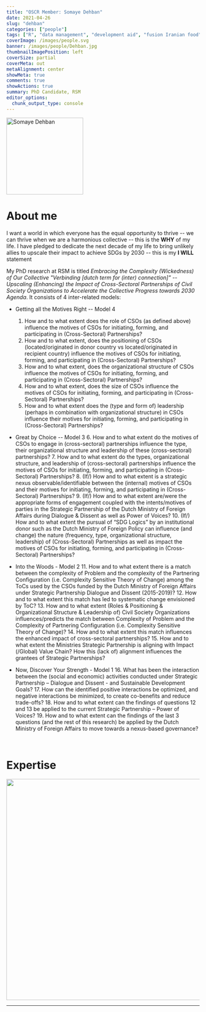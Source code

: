 ```yaml
---
title: "OSCR Member: Somaye Dehban"
date: 2021-04-26
slug: "dehban"
categories: ["people"]
tags: ["R", "data management", "development aid", "fusion Iranian food", "school-rsm"] # top 3 categories + unique + school
coverImage: /images/people.svg
banner: /images/people/Dehban.jpg
thumbnailImagePosition: left
coverSize: partial
coverMeta: out
metaAlignment: center
showMeta: true
comments: true
showActions: true
summary: PhD Candidate, RSM
editor_options: 
  chunk_output_type: console
---
```


<!-- EMAIL -->
<p>
  <a href="mailto:dehban@rsm.nl">
  <img border="0" alt="Somaye Dehban" src="/images/people/Dehban.jpg" width="200" height="200" align="center">
  </a>
</p>


<p align="center">
<!--  CV-->
  <a href="https://www.dropbox.com/s/cp1pknuazi7mhae/Somaye%20Dehban%20CV.pdf?dl=0" class="fa-solid fa-file" style="color:#000000;">
  </a> 

<!-- TWITTER   -->
  <a href="https://twitter.com/SomayeDehban" class="fa-brands fa-x-twitter" style="color:#000000;">
  </a>   


<!-- GOOGLE SCHOLAR
  <a href="" class="fa-brands fa-google-scholar" style="color:#000000;">
  </a>
  -->
  
<!-- RESEARCHGATE 
  <a href="" class="fa-brands fa-researchgate" style="color:#000000;">
  </a>
   --> 
  
<!-- LINKEDIN -->
  <a href="https://www.linkedin.com/in/somayedehban/" class="fa-brands fa-linkedin" style="color:#000000;">
  </a> 
  
  <!-- ORCID   
  <a href="" class="fa-brands fa-orcid" style="color:#000000;">
  </a>  -->

<!-- PERSONAL WEBSITE 
  <a href="" class="fa-solid fa-link" style="color:#000000;">
  </a> -->

<!-- GITHUB 
  <a href="" class="fa-brands fa-github" style="color:#000000;"> 
  </a> -->
</p>






# About me

I want a world in which everyone has the equal opportunity to thrive -- we can thrive when we are a harmonious collective -- this is the **WHY** of my life. 
I have pledged to dedicate the next decade of my life to bring unlikely allies to upscale their impact to achieve SDGs by 2030 -- this is my **I WILL** statement 

My PhD research at RSM is titled *Embracing the Complexity (Wickedness) of Our Collective "Verbinding [dutch term for (inter) connection]" -- Upscaling (Enhancing) the Impact of Cross-Sectoral Partnerships of Civil Society Organizations to Accelerate the Collective Progress towards 2030 Agenda*. It consists of 4 inter-related models:

* Getting all the Motives Right -- Model 4
  1. How and to what extent does the role of CSOs (as defined above) influence the motives of CSOs for initiating, forming, and participating in (Cross-Sectoral) Partnerships?
  2. How and to what extent, does the positioning of CSOs (located/originated in donor country vs located/originated in recipient country) influence the motives of CSOs for initiating, forming, and participating in (Cross-Sectoral) Partnerships?
  3. How and to what extent, does the organizational structure of CSOs influence the motives of CSOs for initiating, forming, and participating in (Cross-Sectoral) Partnerships?
  4. How and to what extent, does the size of CSOs influence the motives of CSOs for initiating, forming, and participating in (Cross-Sectoral) Partnerships?
  5. How and to what extent does the (type and form of) leadership (perhaps in combination with organizational structure) in CSOs influence their motives for initiating, forming, and participating in (Cross-Sectoral) Partnerships?

* Great by Choice -- Model 3
  6. How and to what extent do the motives of CSOs to engage in (cross-sectoral) partnerships influence the type, their organizational structure and leadership of these (cross-sectoral) partnerships?
  7. How and to what extent do the types, organizational structure, and leadership of (cross-sectoral) partnerships influence the motives of CSOs for initiating, forming, and participating in (Cross-Sectoral) Partnerships?
  8. (If/) How and to what extent is a strategic nexus observable/identifiable between the (internal) motives of CSOs and their motives for initiating, forming, and participating in (Cross-Sectoral) Partnerships?
  9. (If/) How and to what extent are/were the appropriate forms of engagement coupled with the intents/motives of parties in the Strategic Partnership of the Dutch Ministry of Foreign Affairs during Dialogue & Dissent as well as Power of Voices?
  10. (If/) How and to what extent the pursual of “SDG Logics” by an institutional donor such as the Dutch Ministry of Foreign Policy can influence (and change) the nature (frequency, type, organizational structure, leadership) of (Cross-Sectoral) Partnerships as well as impact the motives of CSOs for initiating, forming, and participating in (Cross-Sectoral) Partnerships?

* Into the Woods - Model 2
  11. How and to what extent there is a match between the complexity of Problem and the complexity of the Partnering Configuration (i.e. Complexity Sensitive Theory of Change) among the ToCs used by the CSOs funded by the Dutch Ministry of Foreign Affairs under Strategic Partnership Dialogue and Dissent (2015-2019)?
  12. How and to what extent this match has led to systematic change envisioned by ToC?
  13. How and to what extent (Roles & Positioning & Organizational Structure & Leadership of) Civil Society Organizations influences/predicts the match between Complexity of Problem and the Complexity of Partnering Configuration (i.e. Complexity Sensitive Theory of Change)?
  14. How and to what extent this match influences the enhanced impact of cross-sectoral partnerships?
  15. How and to what extent the Ministries Strategic Partnership is aligning with Impact (/Global) Value Chain? How this (lack of) alignment influences the grantees of Strategic Partnerships?

* Now, Discover Your Strength - Model 1
  16. What has been the interaction between the (social and economic) activities conducted under Strategic Partnership – Dialogue and Dissent - and Sustainable Development Goals?
  17. How can the identified positive interactions be optimized, and negative interactions be minimized, to create co-benefits and reduce trade-offs?
  18. How and to what extent can the findings of questions 12 and 13 be applied to the current Strategic Partnership – Power of Voices?
  19. How and to what extent can the findings of the last 3 questions (and the rest of this research) be applied by the Dutch Ministry of Foreign Affairs to move towards a nexus-based governance? 


<BR>

# Expertise

<img src="{{< blogdown/postref >}}index_files/figure-html/radarPlot-1.png" width="576" />

***


